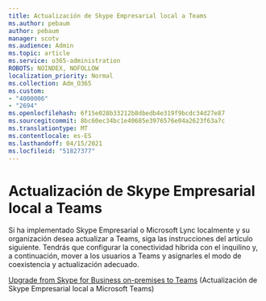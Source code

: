 ```yaml
---
title: Actualización de Skype Empresarial local a Teams
ms.author: pebaum
author: pebaum
manager: scotv
ms.audience: Admin
ms.topic: article
ms.service: o365-administration
ROBOTS: NOINDEX, NOFOLLOW
localization_priority: Normal
ms.collection: Adm_O365
ms.custom:
- "4000006"
- "2694"
ms.openlocfilehash: 6f15e028b33212b8dbedb4e319f9bcdc34d27e87
ms.sourcegitcommit: 8bc60ec34bc1e40685e3976576e04a2623f63a7c
ms.translationtype: MT
ms.contentlocale: es-ES
ms.lasthandoff: 04/15/2021
ms.locfileid: "51827377"
---
```

# <a name="upgrade-from-skype-for-business-on-premises-to-teams"></a>Actualización de Skype Empresarial local a Teams

Si ha implementado Skype Empresarial o Microsoft Lync localmente y su organización desea actualizar a Teams, siga las instrucciones del artículo siguiente. Tendrás que configurar la conectividad híbrida con el inquilino y, a continuación, mover a los usuarios a Teams y asignarles el modo de coexistencia y actualización adecuado. 

[Upgrade from Skype for Business on-premises to Teams](https://docs.microsoft.com/MicrosoftTeams/upgrade-to-teams-execute-skypeforbusinesshybridonprem) (Actualización de Skype Empresarial local a Microsoft Teams)

